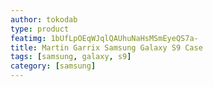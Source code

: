 ```yaml
---
author: tokodab
type: product
featimg: 1bUfLpOEqWJqlQAUhuNaHsMSmEyeQS7a-
title: Martin Garrix Samsung Galaxy S9 Case
tags: [samsung, galaxy, s9]
category: [samsung]
---
```


